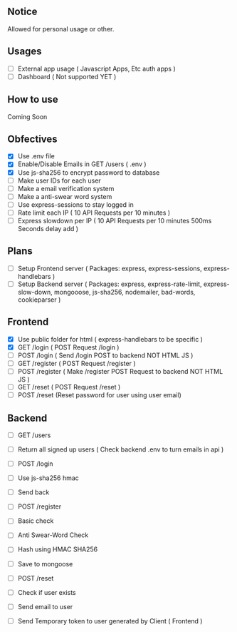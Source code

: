 ## Notice

Allowed for personal usage or other.

## Usages

* [ ] External app usage ( Javascript Apps, Etc auth apps )
* [ ] Dashboard ( Not supported YET )

## How to use

Coming Soon

## Obfectives

* [x] Use .env file
* [x] Enable/Disable Emails in GET /users ( .env )
* [x] Use js-sha256 to encrypt password to database
* [ ] Make user IDs for each user
* [ ] Make a email verification system
* [ ] Make a anti-swear word system
* [ ] Use express-sessions to stay logged in
* [ ] Rate limit each IP ( 10 API Requests per 10 minutes )
* [ ] Express slowdown per IP ( 10 API Requests per 10 minutes 500ms Seconds delay add )

## Plans

* [ ] Setup Frontend server ( Packages: express, express-sessions, express-handlebars )
* [ ] Setup Backend server ( Packages: express, express-rate-limit, express-slow-down, mongooose, js-sha256, nodemailer, bad-words, cookieparser )

## Frontend

* [x] Use public folder for html ( express-handlebars to be specific )
* [x] GET /login ( POST Request /login )
* [ ] POST /login ( Send /login POST to backend NOT HTML JS )
* [ ] GET /register ( POST Request /register )
* [ ] POST /register ( Make /register POST Request to backend NOT HTML JS )
* [ ] GET /reset ( POST Request /reset )
* [ ] POST /reset (Reset password for user using user email)

## Backend

* [ ] GET /users
 * [ ] Return all signed up users ( Check backend .env to turn emails in api )

* [ ] POST /login
 * [ ] Use js-sha256 hmac 
 * [ ] Send back

* [ ] POST /register
 * [ ] Basic check
 * [ ] Anti Swear-Word Check
 * [ ] Hash using HMAC SHA256
 * [ ] Save to mongoose
 
* [ ] POST /reset
 * [ ] Check if user exists
 * [ ] Send email to user
 * [ ] Send Temporary token to user generated by Client ( Frontend )